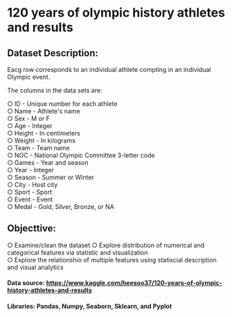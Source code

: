 # 120 years of olympic history athletes and results

## Dataset Description:
Eacg row corresponds to an individual athlete compting in an individual Olympic event.

The columns in the data sets are:

○ ID - Unique number for each athlete <br>
○ Name - Athlete's name  <br>
○ Sex - M or F  <br>
○ Age  - Integer  <br>
○ Height - In centimeters  <br>
○ Weight - In kilograms  <br>
○ Team - Team name  <br>
○ NOC - National Olympic Committee 3-letter code  <br>
○ Games - Year and season  <br>
○ Year - Integer  <br>
○ Season - Summer or Winter  <br>
○ City - Host city  <br>
○ Sport - Sport  <br>
○ Event - Event  <br>
○ Medal - Gold, Silver, Bronze, or NA

## Objecttive:
○ Examine/clean the dataset
○ Explore distribution of numerical and categorical features via statistic and visualization <br>
○ Explore the relationshio of multiple features using statiscial description and visual analytics 

#### Data source: https://www.kaggle.com/heesoo37/120-years-of-olympic-history-athletes-and-results

#### Libraries: Pandas, Numpy, Seaborn, Sklearn, and Pyplot
